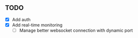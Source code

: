 ## TODO

* [x] Add auth
* [x] Add real-time monitoring
  * [ ] Manage better websocket connection with dynamic port
